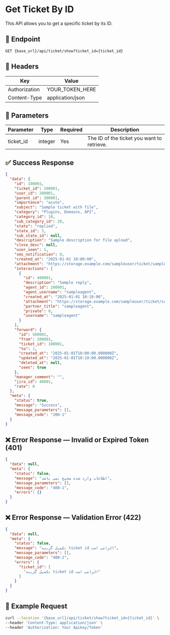 # Get Ticket By ID
This API allows you to get a specific ticket by its ID.

## 📍 Endpoint

```
GET {base_url}/api/ticket/show?ticket_id={ticket_id}
```

## 🧾 Headers

| Key | Value |
| --- | ----- |
| Authorization | YOUR_TOKEN_HERE |
| Content-Type | application/json |


## 📝 Parameters

| Parameter | Type | Required | Description                                             |
| --------- | ---- | -------- |---------------------------------------------------------|
| ticket_id | integer | Yes      | The ID of the ticket you want to retrieve.              |

## ✅ Success Response

```json
{
  "data": {
    "id": 100001,
    "ticket_id": 100001,
    "user_id": 200001,
    "parent_id": 300001,
    "importance": "acute",
    "subject": "Sample ticket with file",
    "category": "Plugins, Domains, API",
    "category_id": 10,
    "sub_category_id": 20,
    "state": "replied",
    "state_id": 3,
    "sub_state_id": null,
    "description": "Sample description for file upload",
    "close_desc": null,
    "user_seen": 1,
    "sms_notification": 0,
    "created_at": "2025-01-01 10:00:00",
    "attachment": "https://storage.example.com/sampleuser/ticket/samplefile.zip",
    "interactions": [
      {
        "id": 400001,
        "description": "Sample reply",
        "agent_id": 200001,
        "agent_username": "sampleagent",
        "created_at": "2025-01-01 10:10:00",
        "attachment": "https://storage.example.com/sampleuser/ticket/sample-reply.zip",
        "partner_title": "sampleagent",
        "private": 0,
        "username": "sampleagent"
      }
    ],
    "forward": {
      "id": 500001,
      "from": 200001,
      "ticket_id": 100001,
      "to": 1,
      "created_at": "2025-01-01T10:00:00.000000Z",
      "updated_at": "2025-01-01T10:10:00.000000Z",
      "deleted_at": null,
      "seen": true
    },
    "manager_comment": "",
    "jira_id": 40001,
    "rate": 0
  },
  "meta": {
    "status": true,
    "message": "Success",
    "message_parameters": [],
    "message_code": "200-1"
  }
}
```

## ❌ Error Response — Invalid or Expired Token (401)

```json
{
  "data": null,
  "meta": {
    "status": false,
    "message": "اطلاعات وارد شده صحیح نمی باشد",
    "message_parameters": [],
    "message_code": "400-1",
    "errors": {}
  }
}
```

## ❌ Error Response — Validation Error (422)
```json
{
  "data": null,
  "meta": {
    "status": false,
    "message": "تکمیل گزینه ticket id الزامی است",
    "message_parameters": [],
    "message_code": "400-2",
    "errors": {
      "ticket_id": [
        "تکمیل گزینه ticket id الزامی است"
      ]
    }
  }
}
```

## 🧪 Example Request

```bash
curl --location '{base_url}/api/ticket/show?ticket_id={ticket_id}' \
--header 'Content-Type: application/json' \
--header 'Authorization: Your Apikey/Token' 
```
